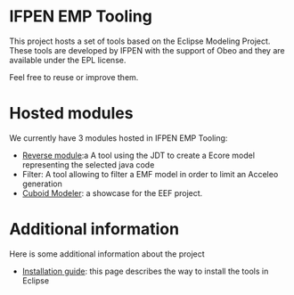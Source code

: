 # IFPEN EMP Tooling #

This project hosts a set of tools based on the Eclipse Modeling Project. These tools are developed by IFPEN with the support of Obeo and they are available under the EPL license.

Feel free to reuse or improve them.

# Hosted modules #

We currently have 3 modules hosted in IFPEN EMP Tooling:
  * [Reverse module](ReverseModule.md):a A tool using the JDT to create a Ecore model representing the selected java code
  * Filter: A tool allowing to filter a EMF model in order to limit an Acceleo generation
  * [Cuboid Modeler](CuboidIntroduction.md): a showcase for the EEF project.

# Additional information #

Here is some additional information about the project
  * [Installation guide](InstallationGuide.md): this page describes the way to install the tools in Eclipse